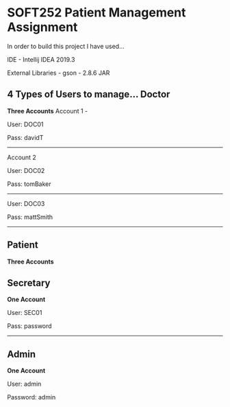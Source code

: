 # SOFT252 Patient Management Assignment
In order to build this project I have used...

IDE - Intellij IDEA 2019.3

External Libraries - gson - 2.8.6 JAR



4 Types of Users to manage...
Doctor
-
**Three Accounts**
Account 1 -

User: DOC01

Pass: davidT

---
 
Account 2

User: DOC02

Pass: tomBaker

---

User: DOC03

Pass: mattSmith

---

Patient
-
**Three Accounts**


Secretary
-
**One Account**

User: SEC01

Pass: password

---


Admin
- 
**One Account**

User: admin

Password: admin